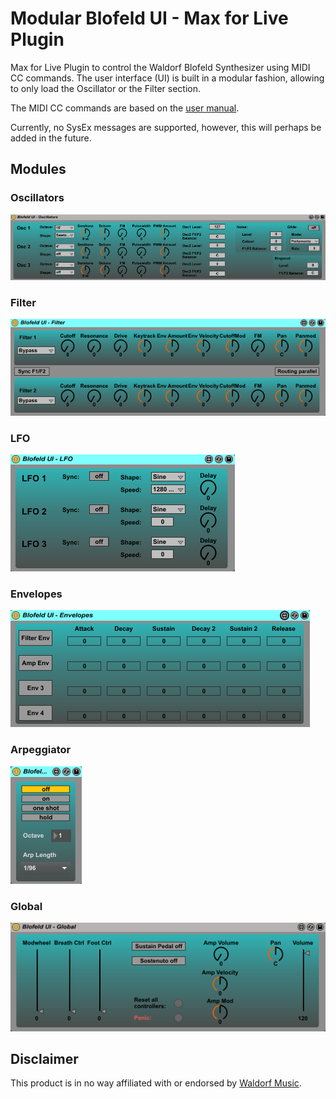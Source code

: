 # Modular Blofeld UI - Max for Live Plugin

Max for Live Plugin to control the Waldorf Blofeld Synthesizer using MIDI CC commands.
The user interface (UI) is built in a modular fashion, allowing to only load the Oscillator or the Filter section.

The MIDI CC commands are based on the [user manual](https://cloud.waldorfmusic.com/index.php/s/kxS8Qn5ftR9Wa7w/download).

Currently, no SysEx messages are supported, however, this will perhaps be added in the future.

## Modules

### Oscillators

![](_img/oscillators.png)

### Filter

![](_img/filter.png)

### LFO

![](_img/lfo.png)

### Envelopes

![](_img/envelopes.png)

### Arpeggiator

![](_img/arpeggiator.png)

### Global

![](_img/global.png)


## Disclaimer

This product is in no way affiliated with or endorsed by [Waldorf Music](https://waldorfmusic.com).

